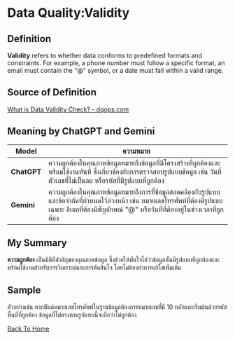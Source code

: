 # Data Quality:Validity

## Definition
**Validity** refers to whether data conforms to predefined formats and constraints. For example, a phone number must follow a specific format, an email must contain the "@" symbol, or a date must fall within a valid range.

## Source of Definition
[What is Data Validity Check? - dqops.com](https://dqops.com/what-is-data-validity-check/)

## Meaning by ChatGPT and Gemini

| Model       | ความหมาย                                                                                                                                       |
|-------------|------------------------------------------------------------------------------------------------------------------------------------------------|
| **ChatGPT** | ความถูกต้องในคุณภาพข้อมูลหมายถึงข้อมูลที่มีโครงสร้างที่ถูกต้องและพร้อมใช้งานทันที ซึ่งเกี่ยวข้องกับการตรวจสอบรูปแบบข้อมูล เช่น วันที่ ตัวเลขที่ไม่เป็นลบ หรือรหัสที่มีรูปแบบที่ถูกต้อง |
| **Gemini**  | ความถูกต้องในคุณภาพข้อมูลหมายถึงการที่ข้อมูลสอดคล้องกับรูปแบบและข้อจำกัดที่กำหนดไว้ล่วงหน้า เช่น หมายเลขโทรศัพท์ที่ต้องมีรูปแบบเฉพาะ อีเมลที่ต้องมีสัญลักษณ์ "@" หรือวันที่ที่ต้องอยู่ในช่วงเวลาที่ถูกต้อง |

## My Summary
**ความถูกต้อง** เป็นมิติที่สำคัญของคุณภาพข้อมูล ซึ่งช่วยให้มั่นใจได้ว่าข้อมูลนั้นมีรูปแบบที่ถูกต้องและพร้อมใช้งานสำหรับการวิเคราะห์และการตัดสินใจ โดยไม่ต้องทำการแก้ไขเพิ่มเติม

## Sample
ตัวอย่างเช่น หากฟิลด์หมายเลขโทรศัพท์ในฐานข้อมูลต้องการหมายเลขที่มี 10 หลักและเริ่มต้นด้วยรหัสพื้นที่ที่ถูกต้อง ข้อมูลที่ไม่ตรงตามรูปแบบนี้จะถือว่าไม่ถูกต้อง

[Back To Home](README.md)
